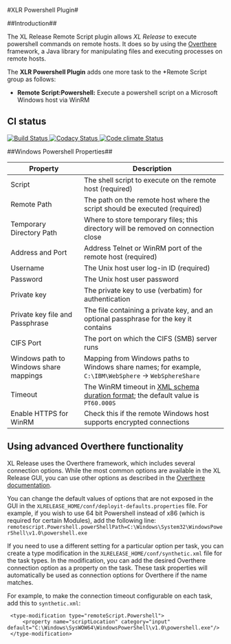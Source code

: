 #XLR Powershell Plugin#

##Introduction##

The XL Release Remote Script plugin allows *XL Release* to execute powershell commands on remote hosts. It does so by using the [Overthere](https://github.com/xebialabs/overthere) framework, a Java library for manipulating files and executing processes on remote hosts.

The **XLR Powershell Plugin** adds one more task to the *Remote Script group as follows:

* **Remote Script:Powershell:** Execute a powershell script on a Microsoft Windows host via WinRM

## CI status ##

[![Build Status][xlr-powershell-plugin-travis-image] ][xlr-powershell-plugin-travis-url]
[![Codacy Status][xlr-powershell-plugin-codacy-image] ][xlr-powershell-plugin-codacy-url]
[![Code climate Status][xlr-powershell-plugin-code-climate-image] ][xlr-powershell-plugin-code-climate-url]


[xlr-powershell-plugin-travis-image]: https://travis-ci.org/xebialabs-community/xlr-powershell-plugin.svg?branch=master
[xlr-powershell-plugin-travis-url]: https://travis-ci.org/xebialabs-community/xlr-powershell-plugin
[xlr-powershell-plugin-codacy-image]: https://api.codacy.com/project/badge/Grade/33143486e49d47728a68ad2251ed4e65
[xlr-powershell-plugin-codacy-url]: https://www.codacy.com/app/joris-dewinne/xlr-powershell-plugin
[xlr-powershell-plugin-code-climate-image]: https://codeclimate.com/github/xebialabs-community/xlr-powershell-plugin/badges/gpa.svg
[xlr-powershell-plugin-code-climate-url]: https://codeclimate.com/github/xebialabs-community/xlr-powershell-plugin


##Windows Powershell Properties##

| Property | Description |
| -------- | ----------- |
| Script | The shell script to execute on the remote host (required) |
| Remote Path | The path on the remote host where the script should be executed (required) |
| Temporary Directory Path | Where to store temporary files; this directory will be removed on connection close |
| Address and Port | Address Telnet or WinRM port of the remote host (required) |
| Username | The Unix host user log-in ID (required) |
| Password | The Unix host user password |
| Private key | The private key to use (verbatim) for authentication |
| Private key file and Passphrase | The file containing a private key, and an optional passphrase for the key it contains |
| CIFS Port | The port on which the CIFS (SMB) server runs |
| Windows path to Windows share mappings | Mapping from Windows paths to Windows share names; for example, `C:\IBM\WebSphere` &#8594; `WebSphereShare` |
| Timeout | The WinRM timeout in [XML schema duration format](http://www.w3.org/TR/xmlschema-2/#isoformats); the default value is `PT60.000S` |
| Enable HTTPS for WinRM | Check this if the remote Windows host supports encrypted connections |

## Using advanced Overthere functionality

XL Release uses the Overthere framework, which includes several connection options. While the most common options are available in the XL Release GUI, you can use other options as described in the [Overthere documentation](https://github.com/xebialabs/overthere/blob/master/README.md).

You can change the default values of options that are not exposed in the GUI in the `XLRELEASE_HOME/conf/deployit-defaults.properties` file. For example, if you wish to use 64 bit Powershell instead of x86 (which is required for certain Modules), add the following line: `remotescript.Powershell.powerShellPath=C:\Windows\System32\WindowsPowerShell\v1.0\powershell.exe`

If you need to use a different setting for a particular option per task, you can create a type modification in the `XLRELEASE_HOME/conf/synthetic.xml` file for the task types. In the modification, you can add the desired Overthere connection option as a property on the task. These task properties will automatically be used as connection options for Overthere if the name matches.

For example, to make the connection timeout configurable on each task, add this to `synthetic.xml`:

     <type-modification type="remoteScript.Powershell">
         <property name="scriptLocation" category="input" default="C:\Windows\SysWOW64\WindowsPowerShell\v1.0\powershell.exe"/>
     </type-modification>
     
     
